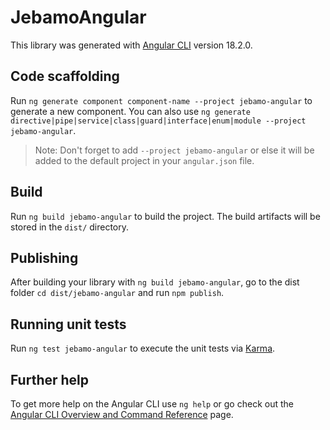 # JebamoAngular

This library was generated with [Angular CLI](https://github.com/angular/angular-cli) version 18.2.0.

## Code scaffolding

Run `ng generate component component-name --project jebamo-angular` to generate a new component. You can also use `ng generate directive|pipe|service|class|guard|interface|enum|module --project jebamo-angular`.
> Note: Don't forget to add `--project jebamo-angular` or else it will be added to the default project in your `angular.json` file. 

## Build

Run `ng build jebamo-angular` to build the project. The build artifacts will be stored in the `dist/` directory.

## Publishing

After building your library with `ng build jebamo-angular`, go to the dist folder `cd dist/jebamo-angular` and run `npm publish`.

## Running unit tests

Run `ng test jebamo-angular` to execute the unit tests via [Karma](https://karma-runner.github.io).

## Further help

To get more help on the Angular CLI use `ng help` or go check out the [Angular CLI Overview and Command Reference](https://angular.dev/tools/cli) page.
